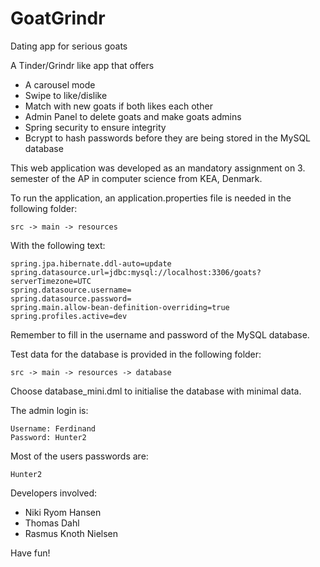 # GoatGrindr

Dating app for serious goats

A Tinder/Grindr like app that offers 
- A carousel mode
- Swipe to like/dislike
- Match with new goats if both likes each other
- Admin Panel to delete goats and make goats admins
- Spring security to ensure integrity
- Bcrypt to hash passwords before they are being stored in the MySQL database


This web application was developed as an mandatory assignment on 3. semester of the AP in computer science from KEA, Denmark.

To run the application, an application.properties file is needed in the following folder:

```
src -> main -> resources
```

With the following text:

```
spring.jpa.hibernate.ddl-auto=update
spring.datasource.url=jdbc:mysql://localhost:3306/goats?serverTimezone=UTC
spring.datasource.username=
spring.datasource.password=
spring.main.allow-bean-definition-overriding=true
spring.profiles.active=dev
```
Remember to fill in the username and password of the MySQL database.

Test data for the database is provided in the following folder:
```
src -> main -> resources -> database
```

Choose database_mini.dml to initialise the database with minimal data.

The admin login is:
```
Username: Ferdinand
Password: Hunter2
```

Most of the users passwords are:
```
Hunter2
```


Developers involved:
- Niki Ryom Hansen
- Thomas Dahl
- Rasmus Knoth Nielsen

Have fun!